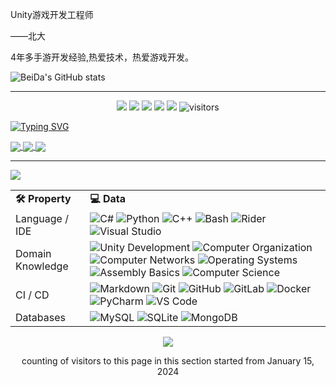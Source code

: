 Unity游戏开发工程师

——北大 

4年多手游开发经验,热爱技术，热爱游戏开发。

![BeiDa's GitHub stats](https://github-readme-stats.vercel.app/api?username=huaqingzhao123&show_icons=true&theme=tokyonight&bg_color=DEG,B7FFFF,0F8E8E)

______


<p align="center">
      <a href="https://github.com/huaqingzhao123/huaqingzhao123"><img src="https://img.shields.io/badge/status-updating-brightgreen.svg"></a>
      <a href="https://github.com/python/cpython"><img src="https://img.shields.io/badge/Python-3.11-FF1493.svg"></a>
      <a href="https://github.com/Tianyuyuyuyuyuyu/Tianyuyuyuyuyuyuyu/graphs/contributors"><img src="https://img.shields.io/github/contributors/Tianyuyuyuyuyuyu/Tianyuyuyuyuyuyu?color=blue"></a>
      <a href="https://github.com/huaqingzhao123/huaqingzhao123/stargazers"><img src="https://img.shields.io/github/stars/huaqingzhao123/huaqingzhao123.svg?logo=github"></a>
      <a href="https://github.com/huaqingzhao123/huaqingzhao123/network/members"><img src="https://img.shields.io/github/forks/huaqingzhao123/huaqingzhao123.svg?color=blue&logo=github"></a>
      <img src="https://visitor-badge.laobi.icu/badge?page_id=huaqingzhao123.huaqingzhao123" alt="visitors"/>   
  </p>


<a href="https://git.io/typing-svg"><img src="https://readme-typing-svg.herokuapp.com?font=Fira+Code&weight=500&size=40&duration=2000&pause=100&color=0E8E8E&width=435&lines=dll" alt="Typing SVG" /></a>

<a href="https://github.com/anuraghazra/github-readme-stats">
  <img align="center" src="https://github-readme-stats.vercel.app/api/pin/?username=huaqingzhao123&&repo=TByd&showicons=true&theme=tokyonight&bg_color=DEG,B7FFFF,0F8E8E" />
</a>

<a href="https://github.com/anuraghazra/github-readme-stats">
  <img align="center" src="https://github-readme-stats.vercel.app/api/pin/?username=huaqingzhao123&&repo=HuaFramework&showicons=true&theme=tokyonight&bg_color=DEG,B7FFFF,0F8E8E" />
</a>

<a href="https://github.com/anuraghazra/github-readme-stats">
  <img align="center" src="https://github-readme-stats.vercel.app/api/pin/?username=huaqingzhao123&&repo=TechTreasury&showicons=true&theme=tokyonight&bg_color=DEG,B7FFFF,0F8E8E" />
</a>

________



  <!-- Lang -->

<a href="https://github-readme-stats.vercel.app/api/top-langs">
  <img align="center" src="https://github-readme-stats.vercel.app/api/top-langs/?username=huaqingzhao123&show_icons=true&theme=tokyonight&bg_color=DEG,B7FFFF,0F8E8E" />
</a>

  <!-- Skill Matrix -->

  <table width="100%">
    <tr>
      <td><b>🛠 Property</b></td>
      <td><b>💻 Data</b></td>
    </tr>
    <tr>
      <td>Language / IDE</td>
      <td>
        <img src="https://img.shields.io/badge/C%23-239120?style=flat&logo=csharp&logoColor=white" alt="C#" />
        <img src="https://img.shields.io/badge/Python-3776AB?style=flat&logo=python&logoColor=white" alt="Python" />
        <img src="https://img.shields.io/badge/C++-00599C?style=flat&logo=cplusplus&logoColor=white" alt="C++" />
        <img src="https://img.shields.io/badge/Bash-4EAA25?style=flat&logo=gnu-bash&logoColor=white" alt="Bash" />
        <img src="https://img.shields.io/badge/Rider-000000?style=flat&logo=rider&logoColor=white" alt="Rider" />
        <img src="https://img.shields.io/badge/Visual%20Studio-5C2D91?style=flat&logo=visual-studio&logoColor=white" alt="Visual Studio" />
      </td>
    </tr>
    <tr>
      <td>Domain Knowledge</td>
      <td>
        <img src="https://img.shields.io/badge/Unity%20Development-000000?style=flat&logo=unity&logoColor=white" alt="Unity Development" />
        <img src="https://img.shields.io/badge/Computer%20Organization-FF6B6B?style=flat" alt="Computer Organization" />
        <img src="https://img.shields.io/badge/Computer%20Networks-00A0DC?style=flat" alt="Computer Networks" />
        <img src="https://img.shields.io/badge/Operating%20Systems-FCC624?style=flat" alt="Operating Systems" />
        <img src="https://img.shields.io/badge/Assembly%20Basics-808080?style=flat" alt="Assembly Basics" />
        <img src="https://img.shields.io/badge/Computer%20Science-FAB040?style=flat" alt="Computer Science" />
      </td>
    </tr>
    <tr>
      <td>CI / CD</td>
      <td>
        <img src="https://img.shields.io/badge/Markdown-000000?style=flat&logo=markdown&logoColor=white" alt="Markdown" />
        <img src="https://img.shields.io/badge/Git-F05032?style=flat&logo=git&logoColor=white" alt="Git" />
        <img src="https://img.shields.io/badge/GitHub-181717?style=flat&logo=github&logoColor=white" alt="GitHub" />
        <img src="https://img.shields.io/badge/GitLab-FCA121?style=flat&logo=gitlab&logoColor=white" alt="GitLab" />
        <img src="https://img.shields.io/badge/Docker-2496ED?style=flat&logo=docker&logoColor=white" alt="Docker" />
        <img src="https://img.shields.io/badge/PyCharm-000000?style=flat&logo=pycharm&logoColor=white" alt="PyCharm" />
        <img src="https://img.shields.io/badge/VS%20Code-007ACC?style=flat&logo=visual-studio-code&logoColor=white" alt="VS Code" />
      </td>
    </tr>
    <tr>
      <td>Databases</td>
      <td>
        <img src="https://img.shields.io/badge/MySQL-4479A1?style=flat&logo=mysql&logoColor=white" alt="MySQL" />
        <img src="https://img.shields.io/badge/SQLite-003B57?style=flat&logo=sqlite&logoColor=white" alt="SQLite" />
        <img src="https://img.shields.io/badge/MongoDB-47A248?style=flat&logo=mongodb&logoColor=white" alt="MongoDB" />
      </td>
    </tr>
  </table>




  <!--   GitHub stats graph -->

  <p align="center"> 
    <img src="https://profile-counter.glitch.me/huaqingzhao123/count.svg">
  </p>




  <p align="center">counting of visitors to this page in this section started from January 15, 2024</p>
